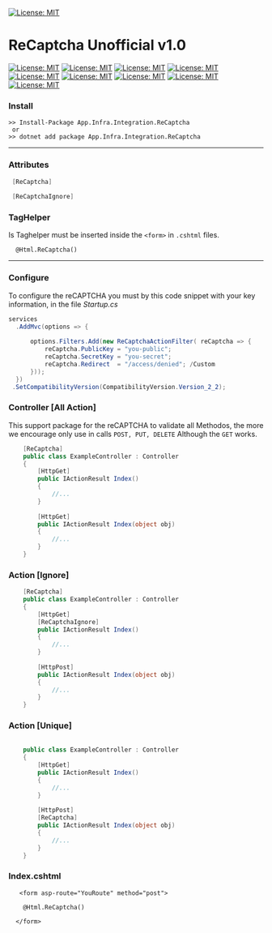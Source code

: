 [![License: MIT](https://www.google.com/recaptcha/intro/images/hero-recaptcha-invisible.gif)](https://www.google.com/recaptcha/)

# ReCaptcha Unofficial v1.0

[![License: MIT](https://img.shields.io/badge/License-MIT-yellow.svg)](https://opensource.org/licenses/MIT)
[![License: MIT](https://img.shields.io/badge/build-passing-brightgreen.svg)]()
[![License: MIT](https://img.shields.io/github/release/srburton/dotNetCore-ReCaptcha.svg)]()
[![License: MIT](https://img.shields.io/github/tag-date/srburton/dotNetCore-ReCaptcha.svg)]()
[![License: MIT](https://img.shields.io/github/languages/count/srburton/dotNetCore-ReCaptcha.svg)]()
[![License: MIT](https://img.shields.io/github/last-commit/srburton/dotNetCore-ReCaptcha.svg)]()
[![License: MIT](https://img.shields.io/github/languages/code-size/srburton/dotNetCore-ReCaptcha.svg)]()
[![License: MIT](https://img.shields.io/github/issues-raw/srburton/dotNetCore-ReCaptcha.svg)]()
[![License: MIT](	https://img.shields.io/github/issues-closed/srburton/dotNetCore-ReCaptcha.svg)]()





### Install

```shell
>> Install-Package App.Infra.Integration.ReCaptcha
 or
>> dotnet add package App.Infra.Integration.ReCaptcha
```

---

### Attributes
```c#
 [ReCaptcha]
 
 [ReCaptchaIgnore]
```

### TagHelper
Is Taghelper must be inserted inside the ```<form>``` in ```.cshtml``` files.
 
```cshtml
  @Html.ReCaptcha()
```
---

### Configure
To configure the reCAPTCHA you must by this code snippet with your key information, in the file *Startup.cs*

```c#
services
  .AddMvc(options => {
      
      options.Filters.Add(new ReCaptchaActionFilter( reCaptcha => {
          reCaptcha.PublicKey = "you-public";
          reCaptcha.SecretKey = "you-secret";
          reCaptcha.Redirect  = "/access/denied"; /Custom
      }));
  })
 .SetCompatibilityVersion(CompatibilityVersion.Version_2_2);

```

### Controller [All Action]
  This support package for the reCAPTCHA to validate all Methodos, the more we encourage only use in calls ```POST, PUT, DELETE``` Although the ```GET``` works.
  
```c#
    [ReCaptcha]
    public class ExampleController : Controller
    {        
        [HttpGet]        
        public IActionResult Index()
        {
            //...
        }        
        
        [HttpGet]        
        public IActionResult Index(object obj)
        {
            //...
        }  
    }        
```

### Action [Ignore] 
```c#
    [ReCaptcha]
    public class ExampleController : Controller
    {        
        [HttpGet]    
        [ReCaptchaIgnore]
        public IActionResult Index()
        {
            //...
        }   
        
        [HttpPost]   
        public IActionResult Index(object obj)
        {
            //...
        }          
    }        
```

### Action [Unique] 
```c#
    
    public class ExampleController : Controller
    {        
        [HttpGet]    
        public IActionResult Index()
        {
            //...
        }   
        
        [HttpPost]   
        [ReCaptcha]
        public IActionResult Index(object obj)
        {
            //...
        }          
    }        
```


### Index.cshtml 
```cshtml
   <form asp-route="YouRoute" method="post">

    @Html.ReCaptcha()
    
  </form>        
```

